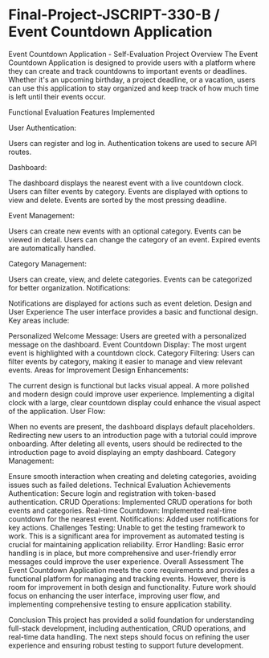 # Final-Project-JSCRIPT-330-B / Event Countdown Application

Event Countdown Application - Self-Evaluation
Project Overview
The Event Countdown Application is designed to provide users with a platform where they can create and track countdowns to important events or deadlines. Whether it's an upcoming birthday, a project deadline, or a vacation, users can use this application to stay organized and keep track of how much time is left until their events occur.

Functional Evaluation
Features Implemented

User Authentication:

Users can register and log in.
Authentication tokens are used to secure API routes.

Dashboard:

The dashboard displays the nearest event with a live countdown clock.
Users can filter events by category.
Events are displayed with options to view and delete.
Events are sorted by the most pressing deadline.

Event Management:

Users can create new events with an optional category.
Events can be viewed in detail.
Users can change the category of an event.
Expired events are automatically handled.

Category Management:

Users can create, view, and delete categories.
Events can be categorized for better organization.
Notifications:

Notifications are displayed for actions such as event deletion.
Design and User Experience
The user interface provides a basic and functional design. Key areas include:

Personalized Welcome Message: Users are greeted with a personalized message on the dashboard.
Event Countdown Display: The most urgent event is highlighted with a countdown clock.
Category Filtering: Users can filter events by category, making it easier to manage and view relevant events.
Areas for Improvement
Design Enhancements:

The current design is functional but lacks visual appeal. A more polished and modern design could improve user experience.
Implementing a digital clock with a large, clear countdown display could enhance the visual aspect of the application.
User Flow:

When no events are present, the dashboard displays default placeholders. Redirecting new users to an introduction page with a tutorial could improve onboarding.
After deleting all events, users should be redirected to the introduction page to avoid displaying an empty dashboard.
Category Management:

Ensure smooth interaction when creating and deleting categories, avoiding issues such as failed deletions.
Technical Evaluation
Achievements
Authentication: Secure login and registration with token-based authentication.
CRUD Operations: Implemented CRUD operations for both events and categories.
Real-time Countdown: Implemented real-time countdown for the nearest event.
Notifications: Added user notifications for key actions.
Challenges
Testing: Unable to get the testing framework to work. This is a significant area for improvement as automated testing is crucial for maintaining application reliability.
Error Handling: Basic error handling is in place, but more comprehensive and user-friendly error messages could improve the user experience.
Overall Assessment
The Event Countdown Application meets the core requirements and provides a functional platform for managing and tracking events. However, there is room for improvement in both design and functionality. Future work should focus on enhancing the user interface, improving user flow, and implementing comprehensive testing to ensure application stability.

Conclusion
This project has provided a solid foundation for understanding full-stack development, including authentication, CRUD operations, and real-time data handling. The next steps should focus on refining the user experience and ensuring robust testing to support future development.

